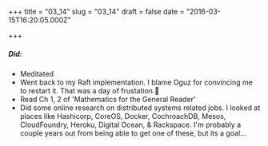 
+++
title = "03_14"
slug = "03_14"
draft = false
date = "2016-03-15T16:20:05.000Z"

+++

##### Did:
- Meditated
- Went back to my Raft implementation. I blame Oguz for convincing me to restart it. That was a day of frustation.😤
- Read Ch 1, 2 of 'Mathematics for the General Reader'
- Did some online research on distributed systems related jobs. I looked at places like Hashicorp, CoreOS, Docker, CochroachDB, Mesos, CloudFoundry, Heroku, Digital Ocean, & Rackspace. I'm probably a couple years out from being able to get one of these, but its a goal...
